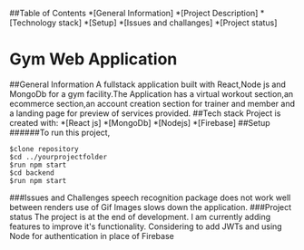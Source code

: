 ##Table of Contents
*[General Information]
*[Project Description]
*[Technology stack]
*[Setup]
*[Issues and challanges]
*[Project status]

# Gym Web Application
##General Information
A fullstack application built with React,Node js and MongoDb for a gym facility.The Application has a virtual workout section,an ecommerce section,an account creation section for trainer and member and a landing page for preview of services provided.
##Tech stack
Project is created with:
*[React js]
*[MongoDb]
*[Nodejs]
*[Firebase]
##Setup
######To run this project,
```
$clone repository
$cd ../yourprojectfolder
$run npm start
$cd backend
$run npm start

```
###Issues and Challenges
speech recognition package does not work well between renders
use of Gif Images slows down the application.
###Project status
The project is at the end of development.
I am currently adding features to improve it's functionality.
Considering to add JWTs and using Node for authentication in place of Firebase
